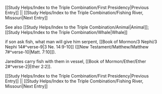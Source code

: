 [[Study Helps/Index to the Triple Combination/First Presidency|Previous Entry]]  ||  [[Study Helps/Index to the Triple Combination/Fishing River, Missouri|Next Entry]]

 See also [[Study Helps/Index to the Triple Combination/Animal|Animal]]; [[Study Helps/Index to the Triple Combination/Whale|Whale]]

 if son ask fish, what man will give him serpent, [[Book of Mormon/3 Nephi/3 Nephi 14#^verse-9|3 Ne. 14:9-10]] ([[New Testament/Matthew/Matthew 7#^verse-10|Matt. 7:10]]).

 Jaredites carry fish with them in vessel, [[Book of Mormon/Ether/Ether 2#^verse-2|Ether 2:2]].

[[Study Helps/Index to the Triple Combination/First Presidency|Previous Entry]]  ||  [[Study Helps/Index to the Triple Combination/Fishing River, Missouri|Next Entry]]